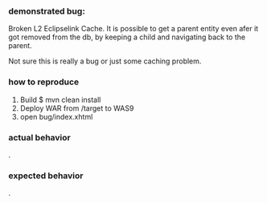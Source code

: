 ### demonstrated bug:

Broken L2 Eclipselink Cache. It is possible to get a parent entity even afer it got removed from the db, by keeping a child and navigating back to the parent.

Not sure this is really a bug or just some caching problem.

### how to reproduce

1. Build $ mvn clean install
2. Deploy WAR from /target to WAS9
3. open bug/index.xhtml

### actual behavior

.

### expected behavior

.

